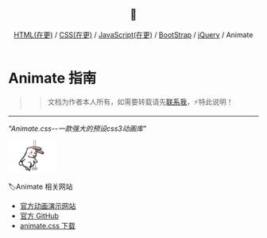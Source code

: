 <div align="center">
  <h2><a name="head"></a>📖</h2>
</div>  
<div align="center">
  <a href="https://github.com/fmw666/Front-end/blob/master/HTML/README.md#head">HTML(在更)</a> 
  / 
  <a href="https://github.com/fmw666/Front-end/blob/master/CSS/README.md#head">CSS(在更)</a> 
  / 
  <a href="https://github.com/fmw666/Front-end/blob/master/JavaScript/README.md#head">JavaScript(在更)</a> 
  / 
  <a href="#">BootStrap</a> 
  / 
  <a href="#">jQuery</a>
  /
  Animate
</div>

<br>

# Animate 指南

>> 文档为作者本人所有，如需要转载请先[联系我](https://github.com/fmw666)，⚡特此说明！
<hr/>

*"Animate.css--一款强大的预设css3动画库"*

<img src="https://github.com/fmw666/my-image-file/blob/master/images/gif/2.gif" width="100">

🏷Animate 相关网站
 - [官方动画演示网站](https://daneden.github.io/animate.css/)
 - [官方 GitHub](https://github.com/daneden/animate.css)
 - [animate.css 下载](https://raw.githubusercontent.com/daneden/animate.css/master/animate.css)
